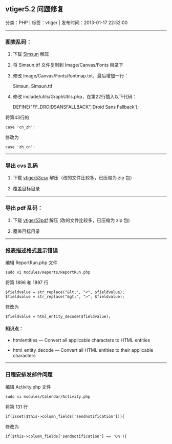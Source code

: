 ## vtiger5.2 问题修复

分类：PHP | 标签：vtiger | 发布时间：2013-01-17 22:52:00

___

### 图表乱码：

1. 下载 [Simsun](/posts/2013/01/17/Simsun.zip) 解压

2. 将 Simsun.ttf 文件复制到 Image/Canvas/Fonts 目录下

3. 修改 Image/Canvas/Fonts/fontmap.txt，最后增加一行：

	Simsun, Simsun.ttf

4. 修改 include/utils/GraphUtils.php，在第22行插入以下代码：

	DEFINE("FF_DROIDSANSFALLBACK",'Droid Sans Fallback');

将第43行的 
	
	case 'cn_zh': 
	
修改为 
	
	case 'zh_cn':

___

### 导出 cvs 乱码

1. 下载 [vtiger53csv](/posts/2013/01/17/vtiger53csv.zip) 解压（改的文件比较多，已压缩为 zip 包）

2. 覆盖目标目录

___

### 导出 pdf 乱码：

1. 下载 [vtiger53pdf](/posts/2013/01/17/vtiger53pdf.zip) 解压 (改的文件比较多，已压缩为 zip 包)

2. 覆盖目标目录

___

### 报表描述格式显示错误

编辑 ReportRun.php 文件

	sudo vi modules/Reports/ReportRun.php

将第 1896 和 1897 行

	$fieldvalue = str_replace("&lt;", "<", $fieldvalue);
	$fieldvalue = str_replace("&gt;", ">", $fieldvalue);
	
修改为

	$fieldvalue = html_entity_decode($fieldvalue);
	
#### 知识点：

* htmlentities — Convert all applicable characters to HTML entities

* html_entity_decode — Convert all HTML entities to their applicable characters

___

### 日程安排发邮件问题

编辑 Activity.php 文件

	sudo vi modules/Calendar/Activity.php
将第 131 行

	if(isset($this->column_fields['sendnotification'])){

修改为

	if($this->column_fields['sendnotification'] == 'On'){
